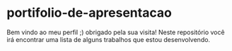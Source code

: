 # portifolio-de-apresentacao

Bem vindo ao meu perfil ;) obrigado pela sua visita!
Neste repositório você irá encontrar uma lista de alguns trabalhos que estou desenvolvendo.  
